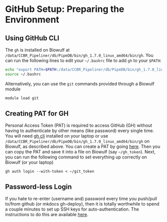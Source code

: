 # GitHub Setup: Preparing the Environment

## Using GitHub CLI
The `gh` is installed on Biowulf at `/data/CCBR_Pipeliner/db/PipeDB/bin/gh_1.7.0_linux_amd64/bin/gh`. You can run the following lines to edit your `~/.bashrc` file to add `gh` to your `$PATH`:
```bash
echo "export PATH=$PATH:/data/CCBR_Pipeliner/db/PipeDB/bin/gh_1.7.0_linux_amd64/bin" >> ~/.bashrc
source ~/.bashrc
```

Alternatively, you can use the `git` commands provided through a Biowulf module
```bash
module load git
```

## Creating PAT for GH 

Personal Access Token (PAT) is required to access GitHub (GH) without having to authenticate by other means (like password) every single time. You will need [gh cli](https://cli.github.com/) installed on your laptop or use `/data/CCBR_Pipeliner/db/PipeDB/bin/gh_1.7.0_linux_amd64/bin/gh` on Biowulf, as described above. You can create a PAT by going [here](https://github.com/settings/tokens). Then you can copy the PAT and save it into a file on Biowulf (say `~/gh_token`). Next, you can run the following command to set everything up correctly on Biowulf (or your laptop)
```
gh auth login --with-token < ~/git_token
```

## Password-less Login

If you hate to re-enter (username and) password every time you push/pull to/from github (or mkdocs gh-deploy), then it is totally worthwhile to spend a couple minutes to set up SSH keys for auto-authentication. The instructions to do this are available [here](https://blog.corsego.com/aws-cloud9-github-ssh).
